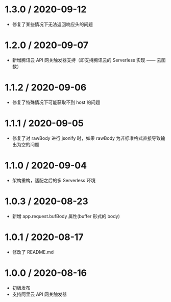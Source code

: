 # 1.3.0 / 2020-09-12

-   修复了某些情况下无法返回响应头的问题

# 1.2.0 / 2020-09-07

-   新增腾讯云 API 网关触发器支持（即支持腾讯云的 Serverless 实现 —— 云函数）

# 1.1.2 / 2020-09-06

-   修复了特殊情况下可能获取不到 host 的问题

# 1.1.1 / 2020-09-05

-   修复了对 rawBody 进行 jsonify 时，如果 rawBody 为非标准格式直接导致输出为空的问题

# 1.1.0 / 2020-09-04

-   架构重构，适配之后的多 Serverless 环境

# 1.0.3 / 2020-08-23

-   新增 app.request.bufBody 属性(buffer 形式的 body)

# 1.0.1 / 2020-08-17

-   修改了 README.md

# 1.0.0 / 2020-08-16

-   初版发布
-   支持阿里云 API 网关触发器
